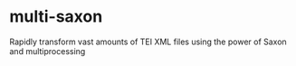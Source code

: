 # multi-saxon
Rapidly transform vast amounts of TEI XML files using the power of Saxon and multiprocessing
